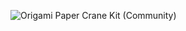 ![Origami Paper Crane Kit (Community)](https://github.com/user-attachments/assets/7f662157-c380-4cc9-9825-e9f3bdc2ad30)
